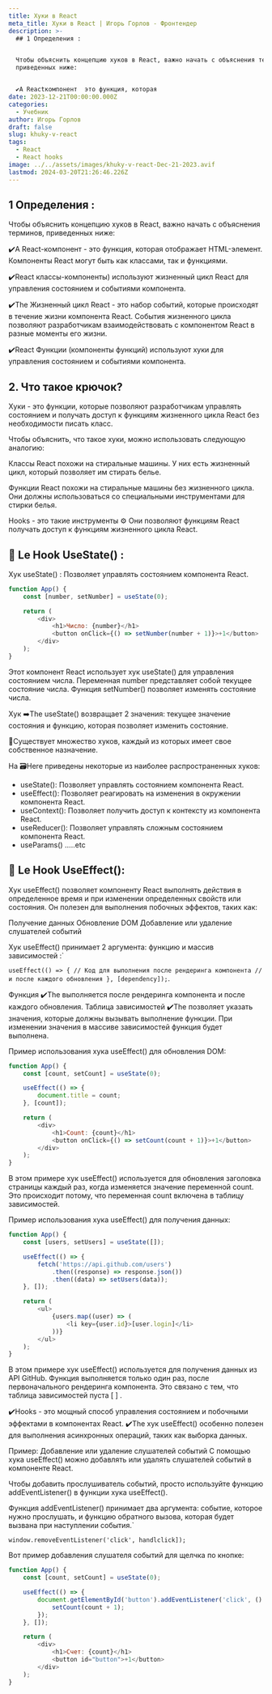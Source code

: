 ```yaml
---
title: Хуки в React
meta_title: Хуки в React | Игорь Горлов - Фронтeндер
description: >-
  ## 1 Определения :


  Чтобы объяснить концепцию хуков в React, важно начать с объяснения терминов,
  приведенных ниже:


  ✔️A Reactкомпонент  это функция, которая
date: 2023-12-21T00:00:00.000Z
categories:
  - Учебник
author: Игорь Горлов
draft: false
slug: khuky-v-react
tags:
  - React
  - React hooks
image: ../../assets/images/khuky-v-react-Dec-21-2023.avif
lastmod: 2024-03-20T21:26:46.226Z
---
```


## 1 Определения :

Чтобы объяснить концепцию хуков в React, важно начать с объяснения терминов, приведенных ниже:

✔️A React-компонент - это функция, которая отображает HTML-элемент. Компоненты React могут быть как классами, так и функциями.

✔️React классы-компоненты) используют жизненный цикл React для управления состоянием и событиями компонента.

✔️The Жизненный цикл React - это набор событий, которые происходят в течение жизни компонента React. События жизненного цикла позволяют разработчикам взаимодействовать с компонентом React в разные моменты его жизни.

✔️React Функции (компоненты функций) используют хуки для управления состоянием и событиями компонента.

## 2. Что такое крючок?

Хуки - это функции, которые позволяют разработчикам управлять состоянием и получать доступ к функциям жизненного цикла React без необходимости писать класс.

Чтобы объяснить, что такое хуки, можно использовать следующую аналогию:

Классы React похожи на стиральные машины. У них есть жизненный цикл, который позволяет им стирать белье.

Функции React похожи на стиральные машины без жизненного цикла. Они должны использоваться со специальными инструментами для стирки белья.

Hooks - это такие инструменты ⚙️ Они позволяют функциям React получать доступ к функциям жизненного цикла React.

## 🔸 Le Hook UseState() :

Хук useState() : Позволяет управлять состоянием компонента React.

```js
function App() {
	const [number, setNumber] = useState(0);

	return (
		<div>
			<h1>Число: {number}</h1>
			<button onClick={() => setNumber(number + 1)}>+1</button>
		</div>
	);
}
```

Этот компонент React использует хук useState() для управления состоянием числа. Переменная number представляет собой текущее состояние числа. Функция setNumber() позволяет изменять состояние числа.

Хук ➡️The useState() возвращает 2 значения: текущее значение состояния и функцию, которая позволяет изменить состояние.

📌Существует множество хуков, каждый из которых имеет свое собственное назначение.

На 🗃️Here приведены некоторые из наиболее распространенных хуков:

- useState(): Позволяет управлять состоянием компонента React.
- useEffect(): Позволяет реагировать на изменения в окружении компонента React.
- useContext(): Позволяет получить доступ к контексту из компонента React.
- useReducer(): Позволяет управлять сложным состоянием компонента React.
- useParams() …..etc

## 🔸 Le Hook UseEffect():

Хук useEffect() позволяет компоненту React выполнять действия в определенное время и при изменении определенных свойств или состояния. Он полезен для выполнения побочных эффектов, таких как:

Получение данных Обновление DOM Добавление или удаление слушателей событий

Хук useEffect() принимает 2 аргумента: функцию и массив зависимостей :`

`useEffect(() => { // Код для выполнения после рендеринга компонента // и после каждого обновления }, [dependency]);`.

Функция ✔️The выполняется после рендеринга компонента и после каждого обновления. Таблица зависимостей ✔️The позволяет указать значения, которые должны вызывать выполнение функции. При изменении значения в массиве зависимостей функция будет выполнена.

Пример использования хука useEffect() для обновления DOM:

```js
function App() {
	const [count, setCount] = useState(0);

	useEffect(() => {
		document.title = count;
	}, [count]);

	return (
		<div>
			<h1>Count: {count}</h1>
			<button onClick={() => setCount(count + 1)}>+1</button>
		</div>
	);
}
```

В этом примере хук useEffect() используется для обновления заголовка страницы каждый раз, когда изменяется значение переменной count. Это происходит потому, что переменная count включена в таблицу зависимостей.

Пример использования хука useEffect() для получения данных:

```js
function App() {
	const [users, setUsers] = useState([]);

	useEffect(() => {
		fetch('https://api.github.com/users')
			.then((response) => response.json())
			.then((data) => setUsers(data));
	}, []);

	return (
		<ul>
			{users.map((user) => (
				<li key={user.id}>[user.login]</li>
			))}
		</ul>
	);
}
```

В этом примере хук useEffect() используется для получения данных из API GitHub. Функция выполняется только один раз, после первоначального рендеринга компонента. Это связано с тем, что таблица зависимостей пуста [ ] .

✔️Hooks - это мощный способ управления состоянием и побочными эффектами в компонентах React. ✔️The хук useEffect() особенно полезен для выполнения асинхронных операций, таких как выборка данных.

Пример: Добавление или удаление слушателей событий
С помощью хука useEffect() можно добавлять или удалять слушателей событий в компоненте React.

Чтобы добавить прослушиватель событий, просто используйте функцию addEventListener() в функции хука useEffect().

Функция addEventListener() принимает два аргумента: событие, которое нужно прослушать, и функцию обратного вызова, которая будет вызвана при наступлении события.`

`window.removeEventListener('click', handlclick]); `

Вот пример добавления слушателя событий для щелчка по кнопке:

```js
function App() {
	const [count, setCount] = useState(0);

	useEffect(() => {
		document.getElementById('button').addEventListener('click', () => {
			setCount(count + 1);
		});
	}, []);

	return (
		<div>
			<h1>Счет: {count}</h1>
			<button id="button">+1</button>
		</div>
	);
}
```

